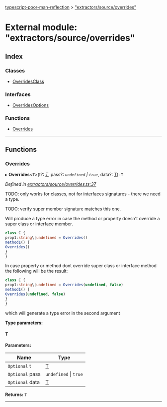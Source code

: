 [typescript-poor-man-reflection](../README.md) > ["extractors/source/overrides"](../modules/_extractors_source_overrides_.md)

# External module: "extractors/source/overrides"

## Index

### Classes

* [OverridesClass](../classes/_extractors_source_overrides_.overridesclass.md)

### Interfaces

* [OverridesOptions](../interfaces/_extractors_source_overrides_.overridesoptions.md)

### Functions

* [Overrides](_extractors_source_overrides_.md#overrides)

---

## Functions

<a id="overrides"></a>

###  Overrides

▸ **Overrides**<`T`>(t?: *[T]()*, pass?: *`undefined` \| `true`*, data?: *[T]()*): `T`

*Defined in [extractors/source/overrides.ts:37](https://github.com/cancerberoSgx/typescript-poor-man-reflection/blob/2245c2e/src/extractors/source/overrides.ts#L37)*

TODO: only works for classes, not for interfaces signatures - there we need a type.

TODO: verify super member signature matches this one.

Will produce a type error in case the method or property doesn't override a super class or interface member.

```ts
class C {
prop1:string\|undefined = Overrides()
method1() {
Overrides()
}
}
```

In case property or method dont override super class or interface method the following will be the result:

```ts
class C {
prop1:string\|undefined = Overrides(undefined, false)
method1() {
Overrides(undefined, false)
}
}
```

which will generate a type error in the second argument

**Type parameters:**

#### T 
**Parameters:**

| Name | Type |
| ------ | ------ |
| `Optional` t | [T]() |
| `Optional` pass | `undefined` \| `true` |
| `Optional` data | [T]() |

**Returns:** `T`

___

